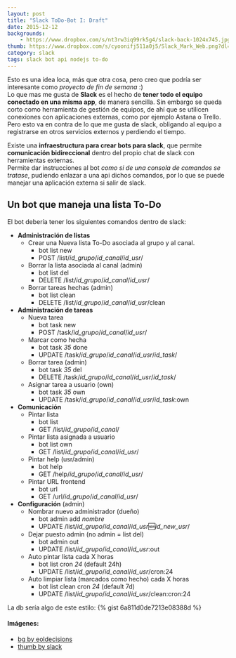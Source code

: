 ```yaml
---
layout: post
title: "Slack ToDo-Bot I: Draft"
date: 2015-12-12
backgrounds:
    - https://www.dropbox.com/s/nt3rw3iq99rk5g4/slack-back-1024x745.jpg?dl=1
thumb: https://www.dropbox.com/s/cyoonifj511a0j5/Slack_Mark_Web.png?dl=1
category: slack
tags: slack bot api nodejs to-do
---
```


Esto es una idea loca, más que otra cosa, pero creo que podría ser interesante como *proyecto de fin de semana* :)  
Lo que mas me gusta de **Slack** es el hecho de **tener todo el equipo conectado en una misma app**, de manera sencilla. Sin embargo se queda corto como herramienta de gestión de equipos, de ahí que se utilicen conexiones con aplicaciones externas, como por ejemplo Astana o Trello. Pero esto va en contra de lo que me gusta de slack, obligando al equipo a registrarse en otros servicios externos y perdiendo el tiempo.  

Existe una **infraestructura para crear bots para slack**, que permite **comunicación bidireccional** dentro del propio chat de slack con herramientas externas.  
Permite dar instrucciones al bot *como si de una consola de comandos se tratase*, pudiendo enlazar a una api dichos comandos, por lo que se puede manejar una aplicación externa si salir de slack.

## Un bot que maneja una lista To-Do
El bot debería tener los siguientes comandos dentro de slack:  

* **Administración de listas**
  * Crear una Nueva lista To-Do asociada al grupo y al canal.
     - bot list new
     - POST /list/*id_grupo*/*id_canal*/*id_usr*/
  * Borrar la lista asociada al canal (admin)
     - bot list del
     - DELETE /list/*id_grupo*/*id_canal*/*id_usr*/
  * Borrar tareas hechas (admin)
     - bot list clean
     - DELETE /list/*id_grupo*/*id_canal*/*id_usr*/clean
* **Administración de tareas**
  * Nueva tarea
     - bot task new
     - POST /task/*id_grupo*/*id_canal*/*id_usr*/
  * Marcar como hecha
     - bot task *35* done
     - UPDATE /task/*id_grupo*/*id_canal*/*id_usr*/*id_task*/
  * Borrar tarea (admin)
     - bot task *35* del
     - DELETE /task/*id_grupo*/*id_canal*/*id_usr*/*id_task*/
  * Asignar tarea a usuario (own)
     - bot task *35* own
     - UPDATE /task/*id_grupo*/*id_canal*/*id_usr*/*id_task*:own
* **Comunicación**
  * Pintar lista
     - bot list
     - GET /list/*id_grupo*/*id_canal*/
  * Pintar lista asignada a usuario
     - bot list own
     - GET /list/*id_grupo*/*id_canal*/*id_usr*/
  * Pintar help (usr/admin)
     - bot help
     - GET /help/*id_grupo*/*id_canal*/*id_usr*/
  * Pintar URL frontend
     - bot url
     - GET /url/*id_grupo*/*id_canal*/*id_usr*/
* **Configuración** (admin)
  * Nombrar nuevo administrador (dueño)
     - bot admin add *nombre*
     - UPDATE /list/*id_grupo*/*id_canal*/*id_usr*:new:*id_new_usr*/
  * Dejar puesto admin (no admin = list del)
     - bot admin out
     - UPDATE /list/*id_grupo*/*id_canal*/*id_usr*:out
  * Auto pintar lista cada X horas
     - bot list cron *24* (default 24h)
     - UPDATE /list/*id_grupo*/*id_canal*/*id_usr*/cron:24
  * Auto limpiar lista (marcados como hecho) cada X horas
     - bot list clean cron *24* (default 7d)
     - UPDATE /list/*id_grupo*/*id_canal*/*id_usr*/clean:cron:24
     
La db sería algo de este estilo:
{% gist 6a811d0de7213e08388d %}  
 
#### Imágenes:
* [bg by eoldecisions](http://eoldecisions.designworkbench.com/2015/02/16/keeping-touch-slack/)  
* [thumb by slack](https://brandfolder.com/slack)
